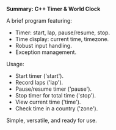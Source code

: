 **Summary: C++ Timer & World Clock**

A brief program featuring:

- Timer: start, lap, pause/resume, stop.
- Time display: current time, timezone.
- Robust input handling.
- Exception management.

Usage:
- Start timer ('start').
- Record laps ('lap').
- Pause/resume timer ('pause').
- Stop timer for total time ('stop').
- View current time ('time').
- Check time in a country ('zone').

Simple, versatile, and ready for use.
